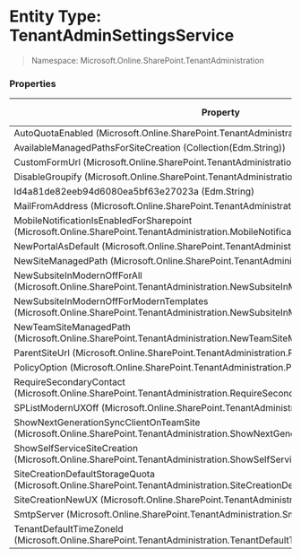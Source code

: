 # Entity Type: TenantAdminSettingsService

> Namespace: Microsoft.Online.SharePoint.TenantAdministration

### Properties

Property | SPO | SP 2019 | SP 2016 | SP 2013
----------|:---:|:-------:|:-------:|:-------:
AutoQuotaEnabled (Microsoft.Online.SharePoint.TenantAdministration.AutoQuotaEnabled) | ✅ | ❌ | ❌ | ❌
AvailableManagedPathsForSiteCreation (Collection(Edm.String)) | ✅ | ❌ | ❌ | ❌
CustomFormUrl (Microsoft.Online.SharePoint.TenantAdministration.CustomFormUrl) | ✅ | ❌ | ❌ | ❌
DisableGroupify (Microsoft.Online.SharePoint.TenantAdministration.DisableGroupify) | ✅ | ❌ | ❌ | ❌
Id4a81de82eeb94d6080ea5bf63e27023a (Edm.String) | ✅ | ❌ | ❌ | ❌
MailFromAddress (Microsoft.Online.SharePoint.TenantAdministration.MailFromAddress) | ✅ | ❌ | ❌ | ❌
MobileNotificationIsEnabledForSharepoint (Microsoft.Online.SharePoint.TenantAdministration.MobileNotificationIsEnabledForSharepoint) | ✅ | ❌ | ❌ | ❌
NewPortalAsDefault (Microsoft.Online.SharePoint.TenantAdministration.NewPortalAsDefault) | ✅ | ❌ | ❌ | ❌
NewSiteManagedPath (Microsoft.Online.SharePoint.TenantAdministration.NewSiteManagedPath) | ✅ | ❌ | ❌ | ❌
NewSubsiteInModernOffForAll (Microsoft.Online.SharePoint.TenantAdministration.NewSubsiteInModernOffForAll) | ✅ | ❌ | ❌ | ❌
NewSubsiteInModernOffForModernTemplates (Microsoft.Online.SharePoint.TenantAdministration.NewSubsiteInModernOffForModernTemplates) | ✅ | ❌ | ❌ | ❌
NewTeamSiteManagedPath (Microsoft.Online.SharePoint.TenantAdministration.NewTeamSiteManagedPath) | ✅ | ❌ | ❌ | ❌
ParentSiteUrl (Microsoft.Online.SharePoint.TenantAdministration.ParentSiteUrl) | ✅ | ❌ | ❌ | ❌
PolicyOption (Microsoft.Online.SharePoint.TenantAdministration.PolicyOption) | ✅ | ❌ | ❌ | ❌
RequireSecondaryContact (Microsoft.Online.SharePoint.TenantAdministration.RequireSecondaryContact) | ✅ | ❌ | ❌ | ❌
SPListModernUXOff (Microsoft.Online.SharePoint.TenantAdministration.SPListModernUXOff) | ✅ | ❌ | ❌ | ❌
ShowNextGenerationSyncClientOnTeamSite (Microsoft.Online.SharePoint.TenantAdministration.ShowNextGenerationSyncClientOnTeamSite) | ✅ | ❌ | ❌ | ❌
ShowSelfServiceSiteCreation (Microsoft.Online.SharePoint.TenantAdministration.ShowSelfServiceSiteCreation) | ✅ | ❌ | ❌ | ❌
SiteCreationDefaultStorageQuota (Microsoft.Online.SharePoint.TenantAdministration.SiteCreationDefaultStorageQuota) | ✅ | ❌ | ❌ | ❌
SiteCreationNewUX (Microsoft.Online.SharePoint.TenantAdministration.SiteCreationNewUX) | ✅ | ❌ | ❌ | ❌
SmtpServer (Microsoft.Online.SharePoint.TenantAdministration.SmtpServer) | ✅ | ❌ | ❌ | ❌
TenantDefaultTimeZoneId (Microsoft.Online.SharePoint.TenantAdministration.TenantDefaultTimeZoneId) | ✅ | ❌ | ❌ | ❌